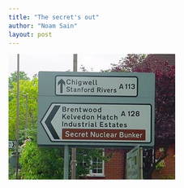 ```yaml
---
title: "The secret's out"
author: "Noam Sain"
layout: post
---
```


![Secret nuclear bunker](/assets/2014/2014-12-secret-bunker.jpg "Secret nuclear bunker")
